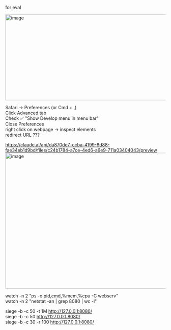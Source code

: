 for eval


[
](https://claude.ai/api/da870de7-ccba-4199-8d88-fae34eb1d9bd/files/ba2a1079-3826-4368-9f2c-f7cb12ca3edb/preview)<img width="775" height="269" alt="image" src="https://github.com/user-attachments/assets/73b2cd8a-944f-42d9-b7b1-6826199702cb" />

Safari → Preferences (or Cmd + ,)      
Click Advanced tab      
Check ✅ "Show Develop menu in menu bar"      
Close Preferences      
right click on webpage -> inspect elements      
redirect URL ???



https://claude.ai/api/da870de7-ccba-4199-8d88-fae34eb1d9bd/files/c24b1784-a7ce-4ed6-a6e9-711a03404043/preview<img width="786" height="426" alt="image" src="https://github.com/user-attachments/assets/82f5d95b-34bf-48a8-816a-148cfa8a5ab1" />


watch -n 2 "ps -o pid,cmd,%mem,%cpu -C webserv"      
watch -n 2 "netstat -an | grep 8080 | wc -l"      
      
siege -b -c 50 -t 1M http://127.0.0.1:8080/      
siege -b -c 50 http://127.0.0.1:8080/      
siege -b -c 30 -r 100 http://127.0.0.1:8080/      
